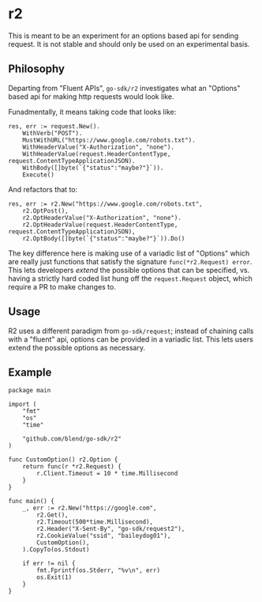 r2
==

This is meant to be an experiment for an options based api for sending request. It is not stable and should only be used on an experimental basis.

## Philosophy

Departing from "Fluent APIs", `go-sdk/r2` investigates what an "Options" based api for making http requests would look like.

Funadmentally, it means taking code that looks like:

```golang
res, err := request.New().
	WithVerb("POST").
	MustWithURL("https://www.google.com/robots.txt").
	WithHeaderValue("X-Authorization", "none").
	WithHeaderValue(request.HeaderContentType, request.ContentTypeApplicationJSON).
	WithBody([]byte(`{"status":"maybe?"}`)).
	Execute()
```

And refactors that to:

```golang
res, err := r2.New("https://www.google.com/robots.txt",
	r2.OptPost(),
	r2.OptHeaderValue("X-Authorization", "none").
	r2.OptHeaderValue(request.HeaderContentType, request.ContentTypeApplicationJSON),
	r2.OptBody([]byte(`{"status":"maybe?"}`)).Do()
```

The key difference here is making use of a variadic list of "Options" which are really just functions that satisfy the signature `func(*r2.Request) error`. This lets developers _extend_ the possible options that can be specified, vs. having a strictly hard coded list hung off the `request.Request` object, which require a PR to make changes to.

## Usage

R2 uses a different paradigm from `go-sdk/request`; instead of chaining calls with a "fluent" api, options can be provided in a variadic list. This lets users extend the possible options as necessary.

## Example

```golang
package main

import (
	"fmt"
	"os"
	"time"

	"github.com/blend/go-sdk/r2"
)

func CustomOption() r2.Option {
	return func(r *r2.Request) {
		r.Client.Timeout = 10 * time.Millisecond
	}
}

func main() {
	_, err := r2.New("https://google.com",
		r2.Get(),
		r2.Timeout(500*time.Millisecond),
		r2.Header("X-Sent-By", "go-sdk/request2"),
		r2.CookieValue("ssid", "baileydog01"),
		CustomOption(),
	).CopyTo(os.Stdout)

	if err != nil {
		fmt.Fprintf(os.Stderr, "%v\n", err)
		os.Exit(1)
	}
}
```